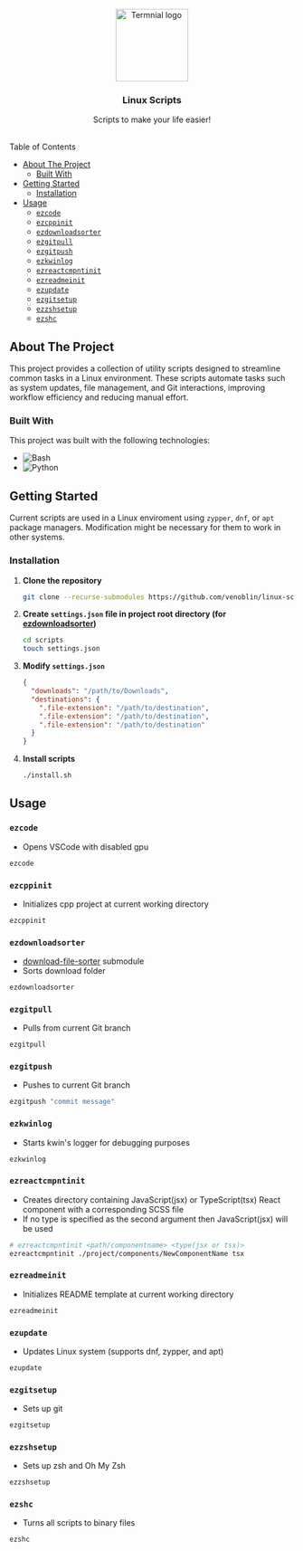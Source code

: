 <br/>
<div align="center">
<a href="https://github.com/venoblin/scripts">
<img src=".project-images/project-logo.png" alt="Termnial logo" height="128px" />
</a>

<h3 align="center">Linux Scripts</h3>
<p align="center">
Scripts to make your life easier!
<br/>
<br/>
</p>
</div>

Table of Contents
- [About The Project](#about-the-project)
  - [Built With](#built-with)
- [Getting Started](#getting-started)
  - [Installation](#installation)
- [Usage](#usage)
  - [`ezcode`](#ezcode)
  - [`ezcppinit`](#ezcppinit)
  - [`ezdownloadsorter`](#ezdownloadsorter)
  - [`ezgitpull`](#ezgitpull)
  - [`ezgitpush`](#ezgitpush)
  - [`ezkwinlog`](#ezkwinlog)
  - [`ezreactcmpntinit`](#ezreactcmpntinit)
  - [`ezreadmeinit`](#ezreadmeinit)
  - [`ezupdate`](#ezupdate)
  - [`ezgitsetup`](#ezgitsetup)
  - [`ezzshsetup`](#ezzshsetup)
  - [`ezshc`](#ezshc)

## About The Project
This project provides a collection of utility scripts designed to streamline common tasks in a Linux environment. These scripts automate tasks such as system updates, file management, and Git interactions, improving workflow efficiency and reducing manual effort.

### Built With
This project was built with the following technologies:

- <img src="https://img.shields.io/badge/Bash-4EAA25?logo=gnubash&logoColor=fff" alt="Bash" />
- <img src="https://img.shields.io/badge/Python-3776AB?logo=python&logoColor=fff" alt="Python" />

## Getting Started
Current scripts are used in a Linux enviroment using `zypper`, `dnf`, or `apt` package managers. Modification might be necessary for them to work in other systems.

### Installation
1. **Clone the repository** 
    ```sh
    git clone --recurse-submodules https://github.com/venoblin/linux-scripts
    ```

2. **Create `settings.json` file in project root directory (for [ezdownloadsorter](https://github.com/venoblin/download-file-sorter))**
    ```sh
    cd scripts
    touch settings.json
    ```

3. **Modify `settings.json`** 
    ```json
    {
      "downloads": "/path/to/Downloads",
      "destinations": {
        ".file-extension": "/path/to/destination",
        ".file-extension": "/path/to/destination",
        ".file-extension": "/path/to/destination"
      }
    }
    ```

4. **Install scripts** 
    ```sh
    ./install.sh
    ```

## Usage
### `ezcode` 
- Opens VSCode with disabled gpu
```sh
ezcode
```

### `ezcppinit` 
- Initializes cpp project at current working directory
```sh
ezcppinit
```

### `ezdownloadsorter`
- [download-file-sorter](https://github.com/venoblin/download-file-sorter) submodule
- Sorts download folder
```sh
ezdownloadsorter
```

### `ezgitpull` 
- Pulls from current Git branch
```sh
ezgitpull
```

### `ezgitpush` 
- Pushes to current Git branch
```sh
ezgitpush "commit message"
```

### `ezkwinlog` 
- Starts kwin's logger for debugging purposes
```sh
ezkwinlog
```

### `ezreactcmpntinit`
- Creates directory containing JavaScript(jsx) or TypeScript(tsx) React component 
with a corresponding SCSS file 
- If no type is specified as the second argument 
then JavaScript(jsx) will be used
```sh
# ezreactcmpntinit <path/componentname> <type(jsx or tsx)>
ezreactcmpntinit ./project/components/NewComponentName tsx
```

### `ezreadmeinit` 
- Initializes README template at current working directory
```sh
ezreadmeinit
```

### `ezupdate` 
- Updates Linux system (supports dnf, zypper, and apt)
```sh
ezupdate
```

### `ezgitsetup` 
- Sets up git
```sh
ezgitsetup
```

### `ezzshsetup` 
- Sets up zsh and Oh My Zsh
```sh
ezzshsetup
```

### `ezshc` 
- Turns all scripts to binary files
```sh
ezshc
```
